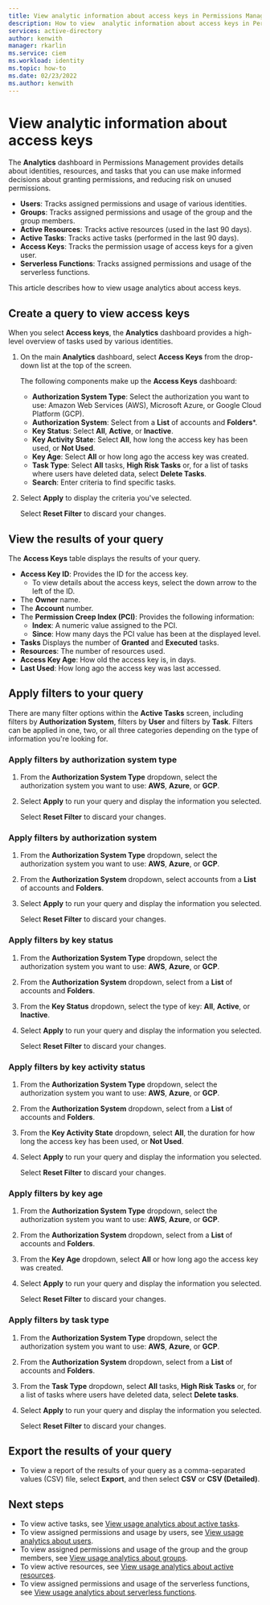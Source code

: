 ```yaml
---
title: View analytic information about access keys in Permissions Management
description: How to view  analytic information about access keys in Permissions Management.
services: active-directory
author: kenwith
manager: rkarlin
ms.service: ciem
ms.workload: identity
ms.topic: how-to
ms.date: 02/23/2022
ms.author: kenwith
---
```


# View analytic information about access keys

The **Analytics** dashboard in Permissions Management provides details about identities, resources, and tasks that you can use make informed decisions about granting permissions, and reducing risk on unused permissions.

- **Users**: Tracks assigned permissions and usage of various identities.
- **Groups**: Tracks assigned permissions and usage of the group and the group members.
- **Active Resources**: Tracks active resources (used in the last 90 days).
- **Active Tasks**: Tracks active tasks (performed in the last 90 days).
- **Access Keys**: Tracks the permission usage of access keys for a given user.
- **Serverless Functions**: Tracks assigned permissions and usage of the serverless functions.

This article describes how to view usage analytics about access keys.

## Create a query to view access keys

When you select **Access keys**, the **Analytics** dashboard provides a high-level overview of tasks used by various identities.

1. On the main **Analytics** dashboard, select **Access Keys** from the  drop-down list at the top of the screen.

    The following components make up the **Access Keys** dashboard:

    - **Authorization System Type**: Select the authorization you want to use: Amazon Web Services (AWS), Microsoft Azure, or Google Cloud Platform (GCP).
    - **Authorization System**: Select from a **List** of accounts and **Folders***.
    - **Key Status**: Select **All**, **Active**, or **Inactive**.
    - **Key Activity State**: Select **All**, how long the access key has been used, or **Not Used**.
    - **Key Age**: Select **All** or how long ago the access key was created.
    - **Task Type**: Select **All** tasks, **High Risk Tasks** or, for a list of tasks where users have deleted data, select **Delete Tasks**.
    - **Search**: Enter criteria to find specific tasks.
1. Select **Apply** to display the criteria you've selected.

    Select **Reset Filter** to discard your changes.


## View the results of your query

The **Access Keys** table displays the results of your query.

- **Access Key ID**: Provides the ID for the access key.
    - To view details about the access keys, select the down arrow to the left of the ID.
- The **Owner** name.
- The **Account** number.
- The **Permission Creep Index (PCI)**: Provides the following information:
    - **Index**: A numeric value assigned to the PCI.
    - **Since**: How many days the PCI value has been at the displayed level.
- **Tasks** Displays the number of **Granted** and **Executed** tasks.
- **Resources**: The number of resources used.
- **Access Key Age**: How old the access key is, in days.
- **Last Used**: How long ago the access key was last accessed.

## Apply filters to your query

There are many filter options within the **Active Tasks** screen, including filters by **Authorization System**, filters by **User** and filters by **Task**.
Filters can be applied in one, two, or all three categories depending on the type of information you're looking for.

### Apply filters by authorization system type

1. From the **Authorization System Type** dropdown, select the authorization system you want to use: **AWS**, **Azure**, or **GCP**.
1. Select **Apply** to run your query and display the information you selected.

    Select **Reset Filter** to discard your changes.


### Apply filters by authorization system

1. From the **Authorization System Type** dropdown, select the authorization system you want to use: **AWS**, **Azure**, or **GCP**.
1. From the **Authorization System** dropdown, select accounts from a **List** of accounts and **Folders**.
1. Select **Apply** to run your query and display the information you selected.

    Select **Reset Filter** to discard your changes.

### Apply filters by key status

1. From the **Authorization System Type** dropdown, select the authorization system you want to use: **AWS**, **Azure**, or **GCP**.
1. From the **Authorization System** dropdown, select from a **List** of accounts and **Folders**.
1. From the **Key Status** dropdown, select the type of key: **All**, **Active**, or **Inactive**.
1. Select **Apply** to run your query and display the information you selected.

    Select **Reset Filter** to discard your changes.

### Apply filters by key activity status

1. From the **Authorization System Type** dropdown, select the authorization system you want to use: **AWS**, **Azure**, or **GCP**.
1. From the **Authorization System** dropdown, select from a **List** of accounts and **Folders**.
1. From the **Key Activity State** dropdown, select **All**, the duration for how long the access key has been used, or **Not Used**.

1. Select **Apply** to run your query and display the information you selected.

    Select **Reset Filter** to discard your changes.

### Apply filters by key age

1. From the **Authorization System Type** dropdown, select the authorization system you want to use: **AWS**, **Azure**, or **GCP**.
1. From the **Authorization System** dropdown, select from a **List** of accounts and **Folders**.
1. From the **Key Age** dropdown, select  **All** or how long ago the access key was created.

1. Select **Apply** to run your query and display the information you selected.

    Select **Reset Filter** to discard your changes.

### Apply filters by task type

1. From the **Authorization System Type** dropdown, select the authorization system you want to use: **AWS**, **Azure**, or **GCP**.
1. From the **Authorization System** dropdown, select from a **List** of accounts and **Folders**.
1. From the **Task Type** dropdown, select  **All** tasks, **High Risk Tasks** or, for a list of tasks where users have deleted data, select **Delete tasks**.
1. Select **Apply** to run your query and display the information you selected.

    Select **Reset Filter** to discard your changes.



## Export the results of your query

- To view a report of the results of your query as a comma-separated values (CSV) file, select **Export**, and then select **CSV** or **CSV (Detailed)**.

## Next steps

- To view active tasks, see [View usage analytics about active tasks](usage-analytics-active-tasks.md).
- To view assigned permissions and usage by users, see [View usage analytics about users](usage-analytics-users.md).
- To view assigned permissions and usage of the group and the group members, see [View usage analytics about groups](usage-analytics-groups.md).
- To view active resources, see [View usage analytics about active resources](usage-analytics-active-resources.md).
- To view assigned permissions and usage of the serverless functions, see [View usage analytics about serverless functions](usage-analytics-serverless-functions.md).
